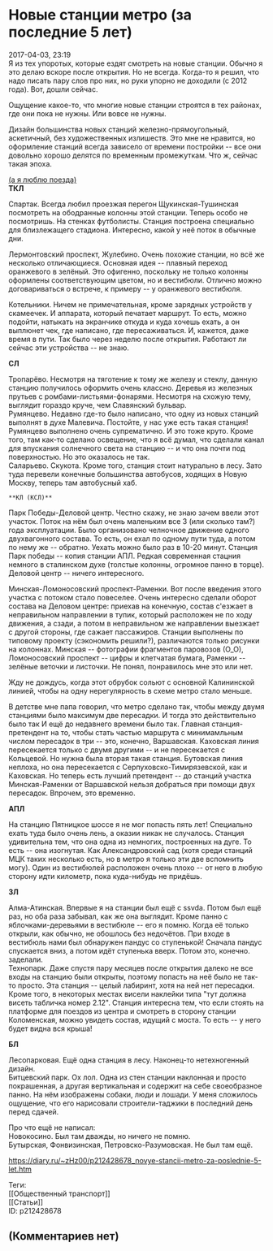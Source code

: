 Новые станции метро (за последние 5 лет)
========================================

  
2017-04-03, 23:19  
 Я из тех упоротых, которые ездят смотреть на новые станции. Обычно я это делаю вскоре после открытия. Но не всегда. Когда-то я решил, что надо писать пару слов про них, но руки упорно не доходили (с 2012 года). Вот, дошли сейчас.   
   
 Ощущение какое-то, что многие новые станции строятся в тех районах, где они пока не нужны. Или вовсе не нужны.   
   
 Дизайн большинства новых станций железно-прямоугольный, аскетичный, без художественных излишеств. Это мне не нравится, но оформление станций всегда зависело от времени постройки -- все они довольно хорошо делятся по временным промежуткам. Что ж, сейчас такая эпоха.   
   
  [(а я люблю поезда)](https://zHz00.diary.ru/p212428678.htm?index=1#linkmore212428678m1)      
   **ТКЛ**     
   
 Спартак. Всегда любил проезжая перегон Щукинская-Тушинская посмотреть на ободранные колонны этой станции. Теперь особо не посмотришь. На стенках футболисты. Станция построена специально для близлежащего стадиона. Интересно, какой у неё поток в обычные дни.   
   
 Лермонтовский проспект, Жулебино. Очень похожие станции, но всё же несколько отличающиеся. Основная идея -- плавный переход оранжевого в зелёный. Это офигенно, поскольку не только колонны оформлены соответствующим цветом, но и вестибюли. Отлично можно договариваться о встрече, к примеру -- у оранжевого вестибюля.   
   
 Котельники. Ничем не примечательная, кроме зарядных устройств у скамеечек. И аппарата, который печатает маршрут. То есть, можно подойти, натыкать на экранчике откуда и куда хочешь ехать, а он выплюнет чек, где написано, где пересаживаться. И, кажется, даже время в пути. Так было через неделю после открытия. Работают ли сейчас эти устройства -- не знаю.   
   
   **СЛ**     
   
 Тропарёво. Несмотря на тяготение к тому же железу и стеклу, данную станцию получилось оформить очень классно. Деревья из железных прутьев с ромбами-листьями-фонарями. Несмотря на схожую тему, выглядит гораздо круче, чем Славянский бульвар.   
 Румянцево. Недавно где-то было написано, что одну из новых станций выполнят в духе Малевича. Постойте, у нас уже есть такая станция! Румянцево выполнено очень супрематично. И это тоже круто. Кроме того, там как-то сделано освещение, что я всё думал, что сделали канал для впускания солнечного света на станцию -- и что она почти под поверхностью. Но это оказалось не так.   
 Саларьево. Скукота. Кроме того, станция стоит натурально в лесу. Зато туда перевели конечные большинства автобусов, ходящих в Новую Москву, теперь там автобусный хаб.   
   
    **КЛ (КСЛ)**      
   
 Парк Победы-Деловой центр. Честно скажу, не знаю зачем ввели этот участок. Поток на нём был очень маленьким все 3 (или сколько там?) года эксплуатации. Было организовано челночное движение одного двухвагонного состава. То есть, он ехал по одному пути туда, а потом по нему же -- обратно. Уехать можно было раз в 10-20 минут. Станция Парк победы -- копия станции АПЛ. Редкая современная стацния немного в сталинском духе (толстые колонны, огромное панно в торце). Деловой центр -- ничего интересного.   
   
 Минская-Ломоносовский проспект-Раменки. Вот после введения этого участка с потоком стало повеселее. Очень интересно сделали оборот состава на Деловом центре: приехав на конечную, состав с'езжает в неправильном направлении в тупик, который расположен не по ходу движения, а сзади, а потом в неправильном же направлении выезжает с другой стороны, где сажает пассажиров. Станции выполнены по типовому проекту (сэкономить решили?), различаются только рисунки на колоннах. Минская -- фотографии фрагментов паровозов (О\_О), Ломоносовский проспект -- цифры и клетчатая бумага, Раменки -- зелёные веточки и листочки. Не понял, понравилось мне это или нет.   
   
 Жду не дождусь, когда этот обрубок сольют с основной Калининской линией, чтобы на одну нерегулярность в схеме метро стало меньше.   
   
 В детстве мне папа говорил, что метро сделано так, чтобы между двумя станциями было максимум две пересадки. И тогда это действительно было так И ещё до недавнего времени было так. Главная станция-претендент на то, чтобы стать частью маршрута с минимамльным числом пересадок в три -- это, конечно, Варшавская. Каховская линия пересекается только с двумя другими -- и не пересекается с Кольцевой. Но нужна была вторая такая станция. Бутовская линия неплоха, но она пересекается с Серпуховско-Тимирязевской, как и Каховская. Но теперь есть лучший претендент -- до станций участка Минская-Раменки от Варшавской нельзя добраться при помощи двух пересадок. Впрочем, это временно.   
   
   **АПЛ**     
   
 На станцию Пятницкое шоссе я не мог попасть пять лет! Специально ехать туда было очень лень, а оказии никак не случалось. Станция удивительна тем, что она одна из немногих, построенных на дуге. То есть -- она изогнутая. Как Александровский сад (хотя среди станций МЦК таких несколько есть, но в метро я только эти две вспомнить могу). Один из вестибюлей расположен очень плохо -- от него в любую сторону идти километр, пока куда-нибудь не придёшь.   
   
   **ЗЛ**     
   
 Алма-Атинская. Впервые я на станции был ещё с ssvda. Потом был ещё раз, но оба раза забывал, как же она выглядит. Кроме панно с яблочками-деревьями в вестибюле -- его я помню. Когда её только открыли, как обычно, не обошлось без недочётов. При входе в вестибюль нами был обнаружен пандус со ступенькой! Сначала пандус спускается вниз, а потом идёт ступенька вверх. Потом это, конечно. заделали.   
 Технопарк. Даже спустя пару месяцев после открытия далеко не все входы на станцию были открыты, поэтому попасть на неё было не так-то просто. Эта станция -- целый лабиринт, хотя на ней нет пересадки. Кроме того, в некоторых местах висели наклейки типа "тут должна висеть табличка номер 2.12". Станция интересна тем, что если стоять на платформе для поездов из центра и смотреть в сторону станции Коломенская, можно увидеть состав, идущий с моста. То есть -- у него будет видна вся крыша!   
   
   **БЛ**     
   
 Лесопарковая. Ещё одна станция в лесу. Наконец-то нетехногенный дизайн.   
 Битцевский парк. Ох лол. Одна из стен станции наклонная и просто покрашенная, а другая вертикальная и содержит на себе своеобразное панно. На нём изображены собаки, люди и лошади. У меня сложилось ощущение, что его нарисовали строители-таджики в последний день перед сдачей.   
   
 Про что ещё не написал:   
 Новокосино. Был там дважды, но ничего не помню.   
 Бутырская, Фонвизинская, Петровско-Разумовская. Не был там ещё.     
  
<https://diary.ru/~zHz00/p212428678_novye-stancii-metro-za-poslednie-5-let.htm>  
  
Теги:  
[[Общественный транспорт]]  
[[Статьи]]  
ID: p212428678  


(Комментариев нет)
------------------